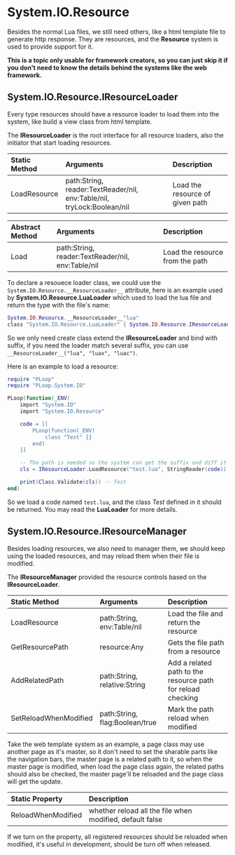 # System.IO.Resource

Besides the normal Lua files, we still need others, like a html template file to generate http response. They are resources, and the **Resource** system is used to provide support for it.

**This is a topic only usable for framework creators, so you can just skip it if you don't need to know the details behind the systems like the web framework.**


## System.IO.Resource.IResourceLoader

Every type resources should have a resource loader to load them into the system, like build a view class from html template.

The **IResourceLoader** is the root interface for all resource loaders, also the initiator that start loading resources.


Static Method          |Arguments                                                               |Description
:----------------------|:-----------------------------------------------------------------------|:-----------------------
LoadResource           |path:String, reader:TextReader/nil, env:Table/nil, tryLock:Boolean/nil  |Load the resource of given path


Abstract Method        |Arguments                                                               |Description
:----------------------|:-----------------------------------------------------------------------|:-----------------------
Load                   |path:String, reader:TextReader/nil, env:Table/nil                       |Load the resource from the path


To declare a resouece loader class, we could use the `System.IO.Resource.__ResourceLoader__` attribute, here is an example used by **System.IO.Resource.LuaLoader** which used to load the lua file and return the type with the file's name:

```lua
System.IO.Resource.__ResourceLoader__"lua"
class "System.IO.Resource.LuaLoader" { System.IO.Resource.IResourceLoader }
```

So we only need create class extend the **IResourceLoader** and bind with suffix, if you need the loader match several suffix, you can use `__ResourceLoader__("lua", "luax", "luac")`.

Here is an example to load a resource:

```lua
require "PLoop"
require "PLoop.System.IO"

PLoop(function(_ENV)
	import "System.IO"
	import "System.IO.Resource"

	code = [[
		PLoop(function(_ENV)
			class "Test" {}
		end)
	]]

	-- The path is needed so the system can get the suffix and diff it from others
	cls = IResourceLoader.LoadResource("test.lua", StringReader(code))

	print(Class.Validate(cls)) -- Test
end)
```

So we load a code named `test.lua`, and the class *Test* defined in it should be returned. You may read the **LuaLoader** for more details.


## System.IO.Resource.IResourceManager

Besides loading resources, we also need to manager them, we should keep using the loaded resources, and may reload them when their file is modified.

The **IResourceManager** provided the resource controls based on the **IResourceLoader**.

Static Method          |Arguments                      |Description
:----------------------|:------------------------------|:----------------------
LoadResource           |path:String, env:Table/nil     |Load the file and return the resource
GetResourcePath        |resource:Any                   |Gets the file path from a resource
AddRelatedPath         |path:String, relative:String   |Add a related path to the resource path for reload checking
SetReloadWhenModified  |path:String, flag:Boolean/true |Mark the path reload when modified


Take the web template system as an example, a page class may use another page as it's master, so it don't need to set the sharable parts like the navigation bars, the master page is a related path to it, so when the master page is modified, when load the page class again, the related paths should also be checked, the master page'll be reloaded and the page class will get the update.


Static Property        |Description
:----------------------|:----------------------
ReloadWhenModified     |whether reload all the file when modified, default false

If we turn on the property, all registered resources should be reloaded when modified, it's useful in development, should be turn off when released.